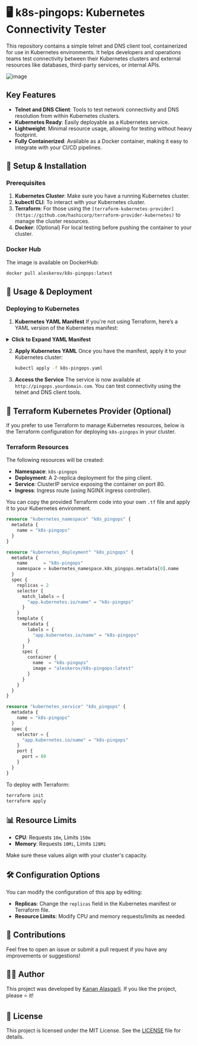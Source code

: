  # 🖥️ k8s-pingops: Kubernetes Connectivity Tester

 This repository contains a simple telnet and DNS client tool, containerized for use in Kubernetes environments. It helps developers and operations teams test connectivity between their Kubernetes clusters and external resources like databases, third-party services, or internal APIs.

![image](https://github.com/user-attachments/assets/7751eda7-88d1-420a-8cd6-b78eff0b5c4f)


 ## Key Features
 - **Telnet and DNS Client**: Tools to test network connectivity and DNS resolution from within Kubernetes clusters.
 - **Kubernetes Ready**: Easily deployable as a Kubernetes service.
 - **Lightweight**: Minimal resource usage, allowing for testing without heavy footprint.
 - **Fully Containerized**: Available as a Docker container, making it easy to integrate with your CI/CD pipelines.

 ## 🔧 Setup & Installation



 ### Prerequisites
 1. **Kubernetes Cluster**: Make sure you have a running Kubernetes cluster.
 2. **kubectl CLI**: To interact with your Kubernetes cluster.
 3. **Terraform**: For those using the `[terraform-kubernetes-provider](https://github.com/hashicorp/terraform-provider-kubernetes)` to manage the cluster resources.
 4. **Docker**: (Optional) For local testing before pushing the container to your cluster.

 ### Docker Hub
 The image is available on DockerHub:
```bash
docker pull aleskerov/k8s-pingops:latest
```

 ## 🚀 Usage & Deployment

### Deploying to Kubernetes

 1. **Kubernetes YAML Manifest**
    If you're not using Terraform, here’s a YAML version of the Kubernetes manifest:

<details>
<summary><strong>Click to Expand YAML Manifest</strong></summary>

```yaml
---
apiVersion: v1
kind: Namespace
metadata:
  labels:
    k8s-balancer: "true"
  name: k8s-pingops
---
apiVersion: apps/v1
kind: Deployment
metadata:
  labels:
    app.kubernetes.io/name: k8s-pingops
  name: k8s-pingops
  namespace: k8s-pingops
spec:
  replicas: 2
  selector:
    matchLabels:
      app.kubernetes.io/name: k8s-pingops
  template:
    metadata:
      labels:
        app.kubernetes.io/name: k8s-pingops
    spec:
      affinity:
        podAntiAffinity:
          preferredDuringSchedulingIgnoredDuringExecution:
            - podAffinityTerm:
                labelSelector:
                  matchLabels:
                    app.kubernetes.io/name: k8s-pingops
                topologyKey: kubernetes.io/hostname
              weight: 1
      containers:
        - image: aleskerov/k8s-pingops:latest
          imagePullPolicy: IfNotPresent
          name: k8s-pingops
          ports:
            - containerPort: 8080
          resources:
            limits:
              cpu: 150m
              memory: 128Mi
            requests:
              cpu: 10m
              memory: 10Mi
---
apiVersion: v1
kind: Service
metadata:
  name: k8s-pingops
  namespace: k8s-pingops
spec:
  ports:
    - name: http
      port: 80
      targetPort: 8080
  selector:
    app.kubernetes.io/name: k8s-pingops
---
apiVersion: networking.k8s.io/v1
kind: Ingress
metadata:
  name: k8s-pingops
  namespace: k8s-pingops
spec:
  ingressClassName: nginx
  rules:
    - host: pingops.yourdomain.com
      http:
        paths:
          - backend:
              service:
                name: k8s-pingops
                port:
                  number: 80
            path: /
            pathType: Prefix
```
</details>



2. **Apply Kubernetes YAML**
   Once you have the manifest, apply it to your Kubernetes cluster:

   ```bash
   kubectl apply -f k8s-pingops.yaml
   ```

 3. **Access the Service**
    The service is now available at `http://pingops.yourdomain.com`. You can test connectivity using the telnet and DNS client tools.

 ## 📜 Terraform Kubernetes Provider (Optional)

 If you prefer to use Terraform to manage Kubernetes resources, below is the Terraform configuration for deploying `k8s-pingops` in your cluster.

 ### Terraform Resources

 The following resources will be created:
 - **Namespace**: `k8s-pingops`
 - **Deployment**: A 2-replica deployment for the ping client.
 - **Service**: ClusterIP service exposing the container on port 80.
 - **Ingress**: Ingress route (using NGINX ingress controller).

 You can copy the provided Terraform code into your own `.tf` file and apply it to your Kubernetes environment.

 ```terraform
 resource "kubernetes_namespace" "k8s_pingops" {
   metadata {
     name = "k8s-pingops"
   }
 }

 resource "kubernetes_deployment" "k8s_pingops" {
   metadata {
     name      = "k8s-pingops"
     namespace = kubernetes_namespace.k8s_pingops.metadata[0].name
   }
   spec {
     replicas = 2
     selector {
       match_labels = {
         "app.kubernetes.io/name" = "k8s-pingops"
       }
     }
     template {
       metadata {
         labels = {
           "app.kubernetes.io/name" = "k8s-pingops"
         }
       }
       spec {
         container {
           name  = "k8s-pingops"
           image = "aleskerov/k8s-pingops:latest"
         }
       }
     }
   }
 }

 resource "kubernetes_service" "k8s_pingops" {
   metadata {
     name = "k8s-pingops"
   }
   spec {
     selector = {
       "app.kubernetes.io/name" = "k8s-pingops"
     }
     port {
       port = 80
     }
   }
 }
 ```

 To deploy with Terraform:
 ```bash
 terraform init
 terraform apply
 ```

 ## 📊 Resource Limits

 - **CPU**: Requests `10m`, Limits `150m`
 - **Memory**: Requests `10Mi`, Limits `128Mi`

 Make sure these values align with your cluster's capacity.

 ## 🛠️ Configuration Options

 You can modify the configuration of this app by editing:
 - **Replicas**: Change the `replicas` field in the Kubernetes manifest or Terraform file.
 - **Resource Limits**: Modify CPU and memory requests/limits as needed.

 ## 👥 Contributions

 Feel free to open an issue or submit a pull request if you have any improvements or suggestions!

 ## 🧑‍💻 Author

 This project was developed by [Kanan Alasgarli](https://github.com/alessskeno). If you like the project, please ⭐ it!

 ## 📄 License

 This project is licensed under the MIT License. See the [LICENSE](LICENSE) file for details.
